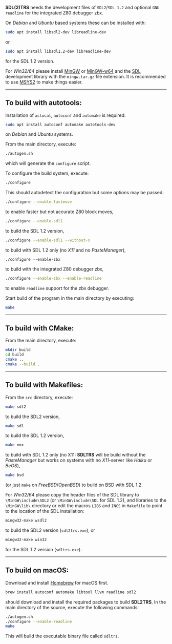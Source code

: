 **SDL(2)TRS** needs the development files of `SDL2`/`SDL 1.2` and
optional `GNU readline` for the integrated Z80 debugger zbx.

On *Debian* and *Ubuntu* based systems these can be installed with:
```sh
sudo apt install libsdl2-dev libreadline-dev
```
or
```sh
sudo apt install libsdl1.2-dev libreadline-dev
```
for the SDL 1.2 version.

For *Win32/64* please install [MinGW] or [MinGW-w64] and the [SDL]
development library with the `mingw.tar.gz` file extension.
It is recommended to use [MSYS2] to make things easier.

---

To build with autotools:
------------------------

Installation of `aclocal`, `autoconf` and `automake` is required:
```sh
sudo apt install autoconf automake autotools-dev
```
on *Debian* and *Ubuntu* systems.

From the main directory, execute:
```sh
./autogen.sh
```
which will generate the `configure` script.

To configure the build system, execute:
```sh
./configure
```

This should autodetect the configuration but some options may be passed:
```sh
./configure --enable-fastmove
```
to enable faster but not accurate Z80 block moves,
```sh
./configure --enable-sdl1
```
to build the SDL 1.2 version,
```sh
./configure --enable-sdl1 --without-x
```
to build with SDL 1.2 only (no *X11* and no *PasteManager*),
```
./configure --enable-zbx
```
to build with the integrated Z80 debugger zbx,
```sh
./configure --enable-zbx --enable-readline
```
to enable `readline` support for the zbx debugger.

Start build of the program in the main directory by executing:
```sh
make
```

---

To build with CMake:
--------------------

From the main directory, execute:
```sh
mkdir build
cd build
cmake ..
cmake --build .
```

---

To build with Makefiles:
------------------------

From the `src` directory, execute:
```sh
make sdl2
```
to build the SDL2 version,

```sh
make sdl
```
to build the SDL 1.2 version,

```sh
make nox
```
to build with SDL 1.2 only (no X11: **SDLTRS** will be build without
the *PasteManager* but works on systems with no *X11*-server like
*Haiku* or *BeOS*),

```sh
make bsd
```
(or just `make` on *FreeBSD*/*OpenBSD*) to build on BSD with SDL 1.2.

For *Win32/64* please copy the header files of the SDL library to
`\MinGW\include\SDL2` (or `\MinGW\include\SDL` for SDL 1.2), and
libraries to the `\MinGW\lib\` directory or edit the macros `LIBS` and
`INCS` in `Makefile` to point to the location of the SDL installation:
```sh
mingw32-make wsdl2
```
to build the SDL2 version (`sdl2trs.exe`), or
```sh
mingw32-make win32
```
for the SDL 1.2 version (`sdltrs.exe`).

---

To build on macOS:
------------------

Download and install [Homebrew] for macOS first.
```sh
brew install autoconf automake libtool llvm readline sdl2
```
should download and install the required packages to build **SDL2TRS**.
In the main directory of the source, execute the following commands:
```sh
./autogen.sh
./configure --enable-readline
make
```
This will build the executable binary file called `sdltrs`.

[Homebrew]: https://brew.sh
[MinGW]: http://www.mingw.org
[MinGW-w64]: http://mingw-w64.org
[MSYS2]: https://www.msys2.org
[SDL]: https://www.libsdl.org
